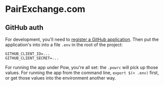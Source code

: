 # PairExchange.com

## GitHub auth

For development, you'll need to [register a GitHub application][GH Apps].
Then put the application's into into a file `.env` in the root of the project:

[GH Apps]: https://github.com/settings/applications

```
GITHUB_CLIENT_ID=...
GITHUB_CLIENT_SECRET=...
```

For running the app under Pow, you're all set: the `.powrc` will pick up those
values.  For running the app from the command line, `export $(< .env)` first,
or get those values into the environment another way.
